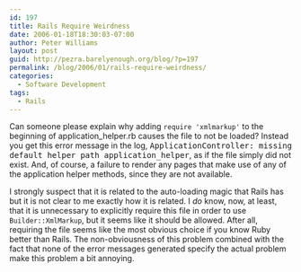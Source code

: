 ```yaml
---
id: 197
title: Rails Require Weirdness
date: 2006-01-18T18:30:03-07:00
author: Peter Williams
layout: post
guid: http://pezra.barelyenough.org/blog/?p=197
permalink: /blog/2006/01/rails-require-weirdness/
categories:
  - Software Development
tags:
  - Rails
---
```

Can someone please explain why adding `require 'xmlmarkup'` to the beginning of application_helper.rb causes the file to not be loaded? Instead you get this error message in the log, <samp>ApplicationController: missing default helper path application_helper</samp>, as if the file simply did not exist. And, of course, a failure to render any pages that make use of any of the application helper methods, since they are not available.

I strongly suspect that it is related to the auto-loading magic that Rails has but it is not clear to me exactly how it is related. I _do_ know, now, at least, that it is unnecessary to explicitly require this file in order to use `Builder::XmlMarkup`, but it seems like it should be allowed. After all, requiring the file seems like the most obvious choice if you know Ruby better than Rails. The non-obviousness of this problem combined with the fact that none of the error messages generated specify the actual problem make this problem a bit annoying.